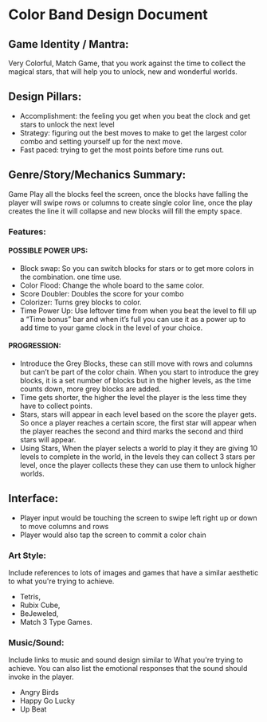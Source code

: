 # Color Band Design Document

## Game Identity / Mantra: 
Very Colorful, Match Game, that you work against the time to collect the magical stars, that will help you to unlock, new and wonderful worlds. 

## Design Pillars:
- Accomplishment: the feeling you get when you beat the clock and get stars to unlock the next level
- Strategy: figuring out the best moves to make to get the largest color combo and setting yourself up for the next move.  
- Fast paced: trying to get the most points before time runs out. 

## Genre/Story/Mechanics Summary:
Game Play all the blocks feel the screen, once the blocks have falling the player will swipe rows or columns to create single color line, once the play creates the line it will collapse and new blocks will fill the empty space.

### Features: 

#### POSSIBLE POWER UPS:
- Block swap: So you can switch blocks for stars or to get more colors in the combination. one time use.
- Color Flood: Change the whole board to the same color. 
- Score Doubler: Doubles the score for your combo
- Colorizer: Turns grey blocks to color.
- Time Power Up: Use leftover time from when you beat the level to fill up a “Time bonus” bar and when it’s full you can use it as a power up to add time to your game clock in the level of your choice. 

#### PROGRESSION:
- Introduce the Grey Blocks, these can still move with rows and columns but can’t be part of the color chain. When you start to introduce the grey blocks, it is a set number of blocks but in the higher levels, as the time counts down, more grey blocks are added.
- Time gets shorter, the higher the level the player is the less time they have to collect points. 
- Stars, stars will appear in each level based on the score the player gets. So once a player reaches a certain score, the first star will appear when the player reaches the second and third marks the second and third stars will appear. 
- Using Stars, When the player selects a world to play it they are giving 10 levels to complete in the world, in the levels they can collect 3 stars per level, once the player collects these they can use them to unlock higher worlds. 

## Interface: 
- Player input would be touching the screen to swipe left right up or down to move columns and rows
- Player would also tap the screen to commit a color chain 

### Art Style: 
Include references to lots of images and games that have a similar aesthetic to what you're trying to achieve. 

- Tetris, 
- Rubix Cube, 
- BeJeweled, 
- Match 3 Type Games.

### Music/Sound: 
Include links to music and sound design similar to What you're trying to achieve. You can also list the emotional responses that the sound should invoke in the player.

- Angry Birds
- Happy Go Lucky
- Up Beat


